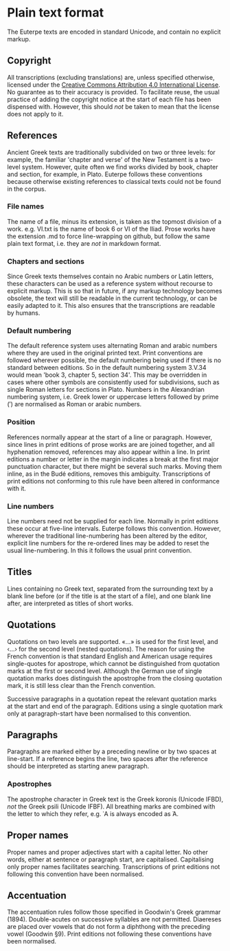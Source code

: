 # Plain text format
The Euterpe texts are encoded in standard Unicode, and contain no explicit markup. 

## Copyright
All transcriptions (excluding translations) are, unless specified otherwise, licensed under the [Creative Commons Attribution 4.0 International License](https://creativecommons.org/licenses/by/4.0/legalcode). No guarantee as to their accuracy is provided. To facilitate reuse, the usual practice of adding the copyright notice at the start of each file has been dispensed with. However, this should _not_ be taken to mean that the license does not apply to it.

## References
Ancient Greek texts are traditionally subdivided on two or three levels: for example, the familiar 'chapter and verse' of the New Testament is a two-level system. However, quite often we find works divided by book, chapter and section, for example, in Plato. Euterpe follows these conventions because otherwise existing references to classical texts could not be found in the corpus.

### File names
The name of a file, minus its extension, is taken as the topmost division of a work. e.g. VI.txt is the name of book 6 or VI of the Iliad. Prose works have the extension .md to force line-wrapping on github, but follow the same plain text format, i.e. they are _not_ in markdown format.

### Chapters and sections
Since Greek texts themselves contain no Arabic numbers or Latin letters, these characters can be used as a reference system without recourse to explicit markup. This is so that in future, if any markup technology becomes obsolete, the text will still be readable in the current technology, or can be easily adapted to it. This also ensures that the transcriptions are readable by humans. 

### Default numbering
The default reference system uses alternating Roman and arabic numbers where they are used in the original printed text. Print conventions are followed wherever possible, the default numbering being used if there is no standard between editions. So in the default numbering system 3.V.34 would mean 'book 3, chapter 5, section 34'. This may be overridden in cases where other symbols are consistently used for subdivisions, such as single Roman letters for sections in Plato. Numbers in the Alexandrian numbering system, i.e. Greek lower or uppercase letters followed by prime (′) are normalised as Roman or arabic numbers. 

### Position
References normally appear at the start of a line or paragraph. However, since lines in print editions of prose works are are joined together, and all hyphenation removed, references may also appear within a line. In print editions a number or letter in the margin indicates a break at the first major punctuation character, but there might be several such marks. Moving them inline, as in the Budé editions, removes this ambiguity. Transcriptions of print editions not conforming to this rule have been altered in conformance with it.

### Line numbers
Line numbers need not be supplied for each line. Normally in print editions these occur at five-line intervals. Euterpe follows this convention. However, wherever the traditional line-numbering has been altered by the editor, explicit line numbers for the re-ordered lines may be added to reset the usual line-numbering. In this it follows the usual print convention.

## Titles
Lines containing no Greek text, separated from the surrounding text by a blank line before (or if the title is at the start of a file), and one blank line after, are interpreted as titles of short works.

## Quotations
Quotations on two levels are supported. «...» is used for the first level, and ‹...› for the second level (nested quotations). The reason for using the French convention is that standard English and American usage requires single-quotes for apostrope, which cannot be distinguished from quotation marks at the first or second level. Although the German use of single quotation marks does distinguish the apostrophe from the closing quotation mark, it is still less clear than the French convention.

Successive paragraphs in a quotation repeat the relevant quotation marks at the start and end of the paragraph. Editions using a single quotation mark only at paragraph-start have been normalised to this convention.

## Paragraphs
Paragraphs are marked either by a preceding newline or by two spaces at line-start. If a reference begins the line, two spaces after the reference should be interpreted as starting anew paragraph.

### Apostrophes
The apostrophe character in Greek text is the Greek koronis (Unicode IFBD), _not_ the Greek psili (Unicode IFBF). All breathing marks are combined with the letter to which they refer, e.g. ᾽Α is always encoded as Ἀ.

## Proper names
Proper names and proper adjectives start with a capital letter. No other words, either at sentence or paragraph start, are capitalised. Capitalising only proper names facilitates searching. Transcriptions of print editions not following this convention have been normalised.

## Accentuation
The accentuation rules follow those specified in Goodwin's Greek grammar (1894). Double-acutes on successive syllables are not permitted. Diaereses are placed over vowels that do not form a diphthong with the preceding vowel (Goodwin §9). Print editions not following these conventions have been normalised.



